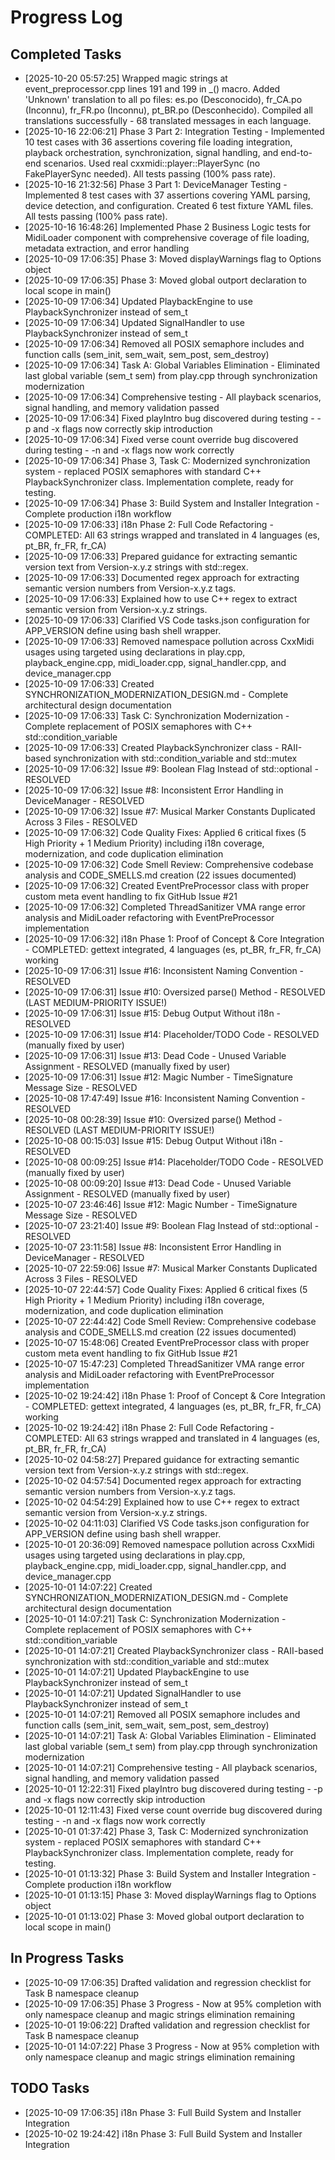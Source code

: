 # Progress Log

## Completed Tasks
*   [2025-10-20 05:57:25] Wrapped magic strings at event_preprocessor.cpp lines 191 and 199 in _() macro. Added 'Unknown' translation to all po files: es.po (Desconocido), fr_CA.po (Inconnu), fr_FR.po (Inconnu), pt_BR.po (Desconhecido). Compiled all translations successfully - 68 translated messages in each language.
*   [2025-10-16 22:06:21] Phase 3 Part 2: Integration Testing - Implemented 10 test cases with 36 assertions covering file loading integration, playback orchestration, synchronization, signal handling, and end-to-end scenarios. Used real cxxmidi::player::PlayerSync (no FakePlayerSync needed). All tests passing (100% pass rate).
*   [2025-10-16 21:32:56] Phase 3 Part 1: DeviceManager Testing - Implemented 8 test cases with 37 assertions covering YAML parsing, device detection, and configuration. Created 6 test fixture YAML files. All tests passing (100% pass rate).
*   [2025-10-16 16:48:26] Implemented Phase 2 Business Logic tests for MidiLoader component with comprehensive coverage of file loading, metadata extraction, and error handling
*   [2025-10-09 17:06:35] Phase 3: Moved displayWarnings flag to Options object
*   [2025-10-09 17:06:35] Phase 3: Moved global outport declaration to local scope in main()
*   [2025-10-09 17:06:34] Updated PlaybackEngine to use PlaybackSynchronizer instead of sem_t
*   [2025-10-09 17:06:34] Updated SignalHandler to use PlaybackSynchronizer instead of sem_t
*   [2025-10-09 17:06:34] Removed all POSIX semaphore includes and function calls (sem_init, sem_wait, sem_post, sem_destroy)
*   [2025-10-09 17:06:34] Task A: Global Variables Elimination - Eliminated last global variable (sem_t sem) from play.cpp through synchronization modernization
*   [2025-10-09 17:06:34] Comprehensive testing - All playback scenarios, signal handling, and memory validation passed
*   [2025-10-09 17:06:34] Fixed playIntro bug discovered during testing - -p and -x flags now correctly skip introduction
*   [2025-10-09 17:06:34] Fixed verse count override bug discovered during testing - -n and -x flags now work correctly
*   [2025-10-09 17:06:34] Phase 3, Task C: Modernized synchronization system - replaced POSIX semaphores with standard C++ PlaybackSynchronizer class. Implementation complete, ready for testing.
*   [2025-10-09 17:06:34] Phase 3: Build System and Installer Integration - Complete production i18n workflow
*   [2025-10-09 17:06:33] i18n Phase 2: Full Code Refactoring - COMPLETED: All 63 strings wrapped and translated in 4 languages (es, pt_BR, fr_FR, fr_CA)
*   [2025-10-09 17:06:33] Prepared guidance for extracting semantic version text from Version-x.y.z strings with std::regex.
*   [2025-10-09 17:06:33] Documented regex approach for extracting semantic version numbers from Version-x.y.z tags.
*   [2025-10-09 17:06:33] Explained how to use C++ regex to extract semantic version from Version-x.y.z strings.
*   [2025-10-09 17:06:33] Clarified VS Code tasks.json configuration for APP_VERSION define using bash shell wrapper.
*   [2025-10-09 17:06:33] Removed namespace pollution across CxxMidi usages using targeted using declarations in play.cpp, playback_engine.cpp, midi_loader.cpp, signal_handler.cpp, and device_manager.cpp
*   [2025-10-09 17:06:33] Created SYNCHRONIZATION_MODERNIZATION_DESIGN.md - Complete architectural design documentation
*   [2025-10-09 17:06:33] Task C: Synchronization Modernization - Complete replacement of POSIX semaphores with C++ std::condition_variable
*   [2025-10-09 17:06:33] Created PlaybackSynchronizer class - RAII-based synchronization with std::condition_variable and std::mutex
*   [2025-10-09 17:06:32] Issue #9: Boolean Flag Instead of std::optional - RESOLVED
*   [2025-10-09 17:06:32] Issue #8: Inconsistent Error Handling in DeviceManager - RESOLVED
*   [2025-10-09 17:06:32] Issue #7: Musical Marker Constants Duplicated Across 3 Files - RESOLVED
*   [2025-10-09 17:06:32] Code Quality Fixes: Applied 6 critical fixes (5 High Priority + 1 Medium Priority) including i18n coverage, modernization, and code duplication elimination
*   [2025-10-09 17:06:32] Code Smell Review: Comprehensive codebase analysis and CODE_SMELLS.md creation (22 issues documented)
*   [2025-10-09 17:06:32] Created EventPreProcessor class with proper custom meta event handling to fix GitHub Issue #21
*   [2025-10-09 17:06:32] Completed ThreadSanitizer VMA range error analysis and MidiLoader refactoring with EventPreProcessor implementation
*   [2025-10-09 17:06:32] i18n Phase 1: Proof of Concept & Core Integration - COMPLETED: gettext integrated, 4 languages (es, pt_BR, fr_FR, fr_CA) working
*   [2025-10-09 17:06:31] Issue #16: Inconsistent Naming Convention - RESOLVED
*   [2025-10-09 17:06:31] Issue #10: Oversized parse() Method - RESOLVED (LAST MEDIUM-PRIORITY ISSUE!)
*   [2025-10-09 17:06:31] Issue #15: Debug Output Without i18n - RESOLVED
*   [2025-10-09 17:06:31] Issue #14: Placeholder/TODO Code - RESOLVED (manually fixed by user)
*   [2025-10-09 17:06:31] Issue #13: Dead Code - Unused Variable Assignment - RESOLVED (manually fixed by user)
*   [2025-10-09 17:06:31] Issue #12: Magic Number - TimeSignature Message Size - RESOLVED
*   [2025-10-08 17:47:49] Issue #16: Inconsistent Naming Convention - RESOLVED
*   [2025-10-08 00:28:39] Issue #10: Oversized parse() Method - RESOLVED (LAST MEDIUM-PRIORITY ISSUE!)
*   [2025-10-08 00:15:03] Issue #15: Debug Output Without i18n - RESOLVED
*   [2025-10-08 00:09:25] Issue #14: Placeholder/TODO Code - RESOLVED (manually fixed by user)
*   [2025-10-08 00:09:20] Issue #13: Dead Code - Unused Variable Assignment - RESOLVED (manually fixed by user)
*   [2025-10-07 23:46:46] Issue #12: Magic Number - TimeSignature Message Size - RESOLVED
*   [2025-10-07 23:21:40] Issue #9: Boolean Flag Instead of std::optional - RESOLVED
*   [2025-10-07 23:11:58] Issue #8: Inconsistent Error Handling in DeviceManager - RESOLVED
*   [2025-10-07 22:59:06] Issue #7: Musical Marker Constants Duplicated Across 3 Files - RESOLVED
*   [2025-10-07 22:44:57] Code Quality Fixes: Applied 6 critical fixes (5 High Priority + 1 Medium Priority) including i18n coverage, modernization, and code duplication elimination
*   [2025-10-07 22:44:42] Code Smell Review: Comprehensive codebase analysis and CODE_SMELLS.md creation (22 issues documented)
*   [2025-10-07 15:48:06] Created EventPreProcessor class with proper custom meta event handling to fix GitHub Issue #21
*   [2025-10-07 15:47:23] Completed ThreadSanitizer VMA range error analysis and MidiLoader refactoring with EventPreProcessor implementation
*   [2025-10-02 19:24:42] i18n Phase 1: Proof of Concept & Core Integration - COMPLETED: gettext integrated, 4 languages (es, pt_BR, fr_FR, fr_CA) working
*   [2025-10-02 19:24:42] i18n Phase 2: Full Code Refactoring - COMPLETED: All 63 strings wrapped and translated in 4 languages (es, pt_BR, fr_FR, fr_CA)
*   [2025-10-02 04:58:27] Prepared guidance for extracting semantic version text from Version-x.y.z strings with std::regex.
*   [2025-10-02 04:57:54] Documented regex approach for extracting semantic version numbers from Version-x.y.z tags.
*   [2025-10-02 04:54:29] Explained how to use C++ regex to extract semantic version from Version-x.y.z strings.
*   [2025-10-02 04:11:03] Clarified VS Code tasks.json configuration for APP_VERSION define using bash shell wrapper.
*   [2025-10-01 20:36:09] Removed namespace pollution across CxxMidi usages using targeted using declarations in play.cpp, playback_engine.cpp, midi_loader.cpp, signal_handler.cpp, and device_manager.cpp
*   [2025-10-01 14:07:22] Created SYNCHRONIZATION_MODERNIZATION_DESIGN.md - Complete architectural design documentation
*   [2025-10-01 14:07:21] Task C: Synchronization Modernization - Complete replacement of POSIX semaphores with C++ std::condition_variable
*   [2025-10-01 14:07:21] Created PlaybackSynchronizer class - RAII-based synchronization with std::condition_variable and std::mutex
*   [2025-10-01 14:07:21] Updated PlaybackEngine to use PlaybackSynchronizer instead of sem_t
*   [2025-10-01 14:07:21] Updated SignalHandler to use PlaybackSynchronizer instead of sem_t
*   [2025-10-01 14:07:21] Removed all POSIX semaphore includes and function calls (sem_init, sem_wait, sem_post, sem_destroy)
*   [2025-10-01 14:07:21] Task A: Global Variables Elimination - Eliminated last global variable (sem_t sem) from play.cpp through synchronization modernization
*   [2025-10-01 14:07:21] Comprehensive testing - All playback scenarios, signal handling, and memory validation passed
*   [2025-10-01 12:22:31] Fixed playIntro bug discovered during testing - -p and -x flags now correctly skip introduction
*   [2025-10-01 12:11:43] Fixed verse count override bug discovered during testing - -n and -x flags now work correctly
*   [2025-10-01 01:37:42] Phase 3, Task C: Modernized synchronization system - replaced POSIX semaphores with standard C++ PlaybackSynchronizer class. Implementation complete, ready for testing.
*   [2025-10-01 01:13:32] Phase 3: Build System and Installer Integration - Complete production i18n workflow
*   [2025-10-01 01:13:15] Phase 3: Moved displayWarnings flag to Options object
*   [2025-10-01 01:13:02] Phase 3: Moved global outport declaration to local scope in main()

## In Progress Tasks
*   [2025-10-09 17:06:35] Drafted validation and regression checklist for Task B namespace cleanup
*   [2025-10-09 17:06:35] Phase 3 Progress - Now at 95% completion with only namespace cleanup and magic strings elimination remaining
*   [2025-10-01 19:06:22] Drafted validation and regression checklist for Task B namespace cleanup
*   [2025-10-01 14:07:22] Phase 3 Progress - Now at 95% completion with only namespace cleanup and magic strings elimination remaining

## TODO Tasks
*   [2025-10-09 17:06:35] i18n Phase 3: Full Build System and Installer Integration
*   [2025-10-02 19:24:42] i18n Phase 3: Full Build System and Installer Integration
